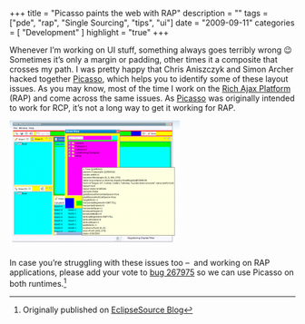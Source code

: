 +++
title = "Picasso paints the web with RAP"
description = ""
tags = ["pde", "rap", "Single Sourcing", "tips", "ui"]
date = "2009-09-11"
categories = [
    "Development"
]
highlight = "true"
+++

Whenever I’m working on UI stuff, something always goes terribly wrong 😉
Sometimes it’s only a margin or padding, other times it a composite that
crosses my path. I was pretty happy that Chris Aniszczyk and Simon
Archer hacked together [Picasso][1], which helps you to identify some of
these layout issues. As you may know, most of the time I work on the
[Rich Ajax Platform][2] (RAP) and come across the same issues. As
[Picasso][3] was originally intended to work for RCP, it’s not a long
way to get it working for RAP.

[![Picasso on RAP](/blog/es/picasso_on_rap-300x225.png)][4]

In case you’re struggling with these issues too –  and working on RAP
applications, please add your vote to [bug 267975][5] so we can use
Picasso on both runtimes.[^footnote]

[^footnote]: Originally published on [EclipseSource Blog](https://eclipsesource.com/blogs/2009/09/11/picasso-paints-the-web/)



[1]: https://aniszczyk.org/2008/05/04/painting-the-workbench/
[2]: https://www.eclipse.org/rap
[3]: https://wiki.eclipse.org/PDE/Incubator/Picasso
[4]: https://eclipsesource.com/wp-content/uploads/2009/02/picasso_on_rap.png
[5]: https://bugs.eclipse.org/bugs/show_bug.cgi?id=267975

